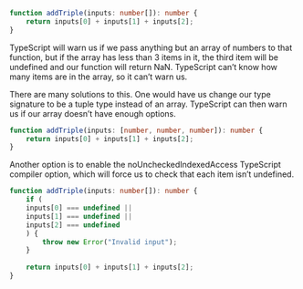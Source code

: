 ```ts
function addTriple(inputs: number[]): number {  
	return inputs[0] + inputs[1] + inputs[2];  
}  
```

TypeScript will warn us if we pass anything but an array of numbers to that function, but if the array has less than 3 items in it, the third item will be undefined and our function will return NaN. TypeScript can’t know how many items are in the array, so it can’t warn us.  
  
There are many solutions to this. One would have us change our type signature to be a tuple type instead of an array. TypeScript can then warn us if our array doesn’t have enough options.  
  
```ts
function addTriple(inputs: [number, number, number]): number {  
	return inputs[0] + inputs[1] + inputs[2];  
}  
```

Another option is to enable the noUncheckedIndexedAccess TypeScript compiler option, which will force us to check that each item isn’t undefined.  
  
```ts
function addTriple(inputs: number[]): number {  
	if (  
	inputs[0] === undefined ||  
	inputs[1] === undefined ||  
	inputs[2] === undefined  
	) {  
		throw new Error("Invalid input");  
	}  
	  
	return inputs[0] + inputs[1] + inputs[2];  
}
```